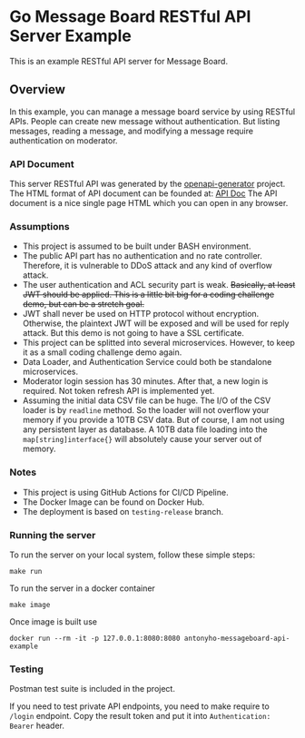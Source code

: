 # Go Message Board RESTful API Server Example

This is an example RESTful API server for Message Board.

## Overview

In this example, you can manage a message board service by using RESTful APIs.
People can create new message without authentication.
But listing messages, reading a message, and modifying a message require authentication on moderator.

### API Document
This server RESTful API was generated by the [openapi-generator](https://openapi-generator.tech) project.
The HTML format of API document can be founded at: [API Doc](https://github.com/antonyho/go-message-board-example/blob/master/resources/api/doc/index.html)
The API document is a nice single page HTML which you can open in any browser.

### Assumptions
- This project is assumed to be built under BASH environment.
- The public API part has no authentication and no rate controller. Therefore, it is vulnerable to DDoS attack and any kind of overflow attack.
- The user authentication and ACL security part is weak. ~~Basically, at least JWT should be applied. This is a little bit big for a coding challenge demo, but can be a stretch goal.~~
- JWT shall never be used on HTTP protocol without encryption. Otherwise, the plaintext JWT will be exposed and will be used for reply attack. But this demo is not going to have a SSL certificate.
- This project can be splitted into several microservices. However, to keep it as a small coding challenge demo again.
- Data Loader, and Authentication Service could both be standalone microservices. 
- Moderator login session has 30 minutes. After that, a new login is required. Not token refresh API is implemented yet.
- Assuming the initial data CSV file can be huge. The I/O of the CSV loader is by `readline` method. So the loader will not overflow your memory if you provide a 10TB CSV data. But of course, I am not using any persistent layer as database. A 10TB data file loading into the `map[string]interface{}` will absolutely cause your server out of memory.

### Notes
- This project is using GitHub Actions for CI/CD Pipeline.
- The Docker Image can be found on Docker Hub.
- The deployment is based on `testing-release` branch.

### Running the server
To run the server on your local system, follow these simple steps:

```
make run
```

To run the server in a docker container
```
make image
```

Once image is built use
```
docker run --rm -it -p 127.0.0.1:8080:8080 antonyho-messageboard-api-example
```

### Testing
Postman test suite is included in the project.

If you need to test private API endpoints, you need to make require to `/login` endpoint. Copy the result token and put it into `Authentication: Bearer` header.